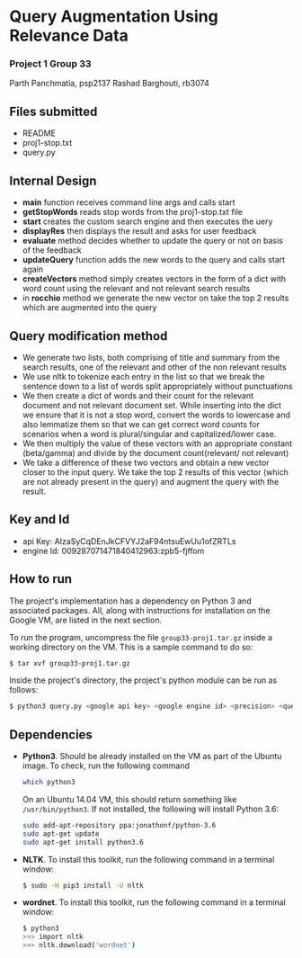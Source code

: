 # Query Augmentation Using Relevance Data
### Project 1 Group 33
Parth Panchmatia, psp2137
Rashad Barghouti, rb3074

## Files submitted
- README
- proj1-stop.txt
- query.py

## Internal Design
- **main** function receives command line args and calls start
- **getStopWords** reads stop words from the proj1-stop.txt file
- **start** creates the custom search engine and then executes the uery
- **displayRes** then displays the result and asks for user feedback
- **evaluate** method decides whether to update the query or not on basis of the feedback
- **updateQuery** function adds the new words to the query and calls start again
- **createVectors** method simply creates vectors in the form of a dict with word count using the relevant and not relevant search results
- in **rocchio** method we generate the new vector on take the top 2 results which are augmented into the query

## Query modification method
- We generate two lists, both comprising of title and summary from the search results, one of the relevant and other of the non relevant results
- We use nltk to tokenize each entry in the list so that we break the sentence down to a list of words split appropriately without punctuations
- We then create a dict of words and their count for the relevant document and not relevant document set. While inserting into the dict we ensure that it is not a stop word, convert the words to lowercase and also lemmatize them so that we can get correct word counts for scenarios when a word is plural/singular and capitalized/lower case.
- We then multiply the value of these vectors with an appropriate constant (beta/gamma) and divide by the document count(relevant/ not relevant)
- We take a difference of these two vectors and obtain a new vector closer to the input query. We take the top 2 results of this vector (which are not already present in the query) and augment the query with the result.

## Key and Id
- api Key:      AIzaSyCqDEnJkCFVYJ2aF94ntsuEwUu1ofZRTLs
- engine Id:    009287071471840412963:zpb5-fjffom

## How to run

The project's implementation has a dependency on Python 3 and associated
packages. All, along with instructions for installation on the Google VM, are
listed in the next section. 

To run the program, uncompress the file `group33-proj1.tar.gz` inside a working
directory on the VM. This is a sample command to do so:

```bash
$ tar xvf group33-proj1.tar.gz
```

Inside the project's directory, the project's python module can be run as 
follows: 

```bash
$ python3 query.py <google api key> <google engine id> <precision> <query>
```
## Dependencies
*   **Python3**. Should be already installed on the VM as part of the Ubuntu
    image. To check, run the following command

    ```bash
    which python3       
    ```
    On an Ubuntu 14.04 VM, this should return something like
    `/usr/bin/python3`. If not installed, the following will install Python
    3.6:

    ```bash
    sudo add-apt-repository ppa:jonathonf/python-3.6
    sudo apt-get update
    sudo apt-get install python3.6
    ```
*   **NLTK**. To install this toolkit, run the following command in a terminal
    window:

    ```bash
    $ sudo -H pip3 install -U nltk 
    ```
*   **wordnet**. To install this toolkit, run the following command in a terminal
    window:

    ```bash
    $ python3
    >>> import nltk
    >>> nltk.download('wordnet')
    ```
